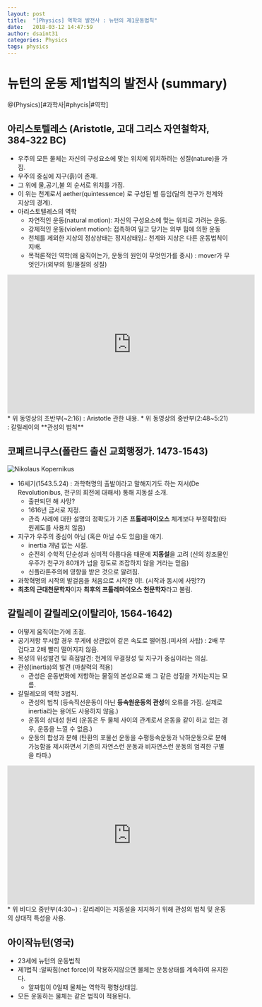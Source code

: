 ```yaml
---
layout: post
title:  "[Physics] 역학의 발전사 : 뉴턴의 제1운동법칙"
date:   2018-03-12 14:47:59
author: dsaint31
categories: Physics
tags: physics
---
```

# 뉴턴의 운동 제1법칙의 발전사 (summary)

@(Physics)[#과학사|#phycis|#역학]
## 아리스토텔레스 (Aristotle, 고대 그리스 자연철학자, 384-322 BC)
* 우주의 모든 물체는 자신의 구성요소에 맞는 위치에 위치하려는 성질(nature)을 가짐.
* 우주의 중심에 지구(흙)이 존재.
* 그 위에 물,공기,불 의 순서로 위치를 가짐.
* 이 위는 천계로서 aether(quintessence) 로 구성된 별 등임(달의 천구가 천계와 지상의 경계).
* 아리스토텔레스의 역학
  * 자연적인 운동(natural motion): 자신의 구성요소에 맞는 위치로 가려는 운동.
  * 강제적인 운동(violent motion): 접촉하여 밀고 당기는 외부 힘에 의한 운동
  * 천체를 제외한 지상의 정상상태는 정지상태임.:  천계와 지상은 다른 운동법칙이 지배.
  * 목적론적인 역학(왜 움직이는가, 운동의 원인이 무엇인가를 중시) : mover가 무엇인가(외부의 힘/물질의 성질)
 <iframe width="560" height="315" src="https://www.youtube.com/embed/a6WyFatRCvc" frameborder="0" allow="autoplay; encrypted-media" allowfullscreen></iframe>
  * 위 동영상의 초반부(~2:16) : Aristotle 관한 내용.
  * 위 동영상의 중반부(2:48~5:21) : 갈릴레이의 **관성의 법칙**

## 코페르니쿠스(폴란드 출신 교회행정가. 1473-1543)
![Nikolaus Kopernikus](https://upload.wikimedia.org/wikipedia/commons/thumb/f/f2/Nikolaus_Kopernikus.jpg/514px-Nikolaus_Kopernikus.jpg)
* 16세기(1543.5.24) : 과학혁명의 출발이라고 말해지기도 하는 저서(De Revolutionibus,  천구의 회전에 대해서) 통해 지동설 소개.
  * 출판되던 해 사망?
  * 1616년 금서로 지정.
  * 관측 사례에 대한 설명의 정확도가 기존 **프톨레마이오스** 체계보다 부정확함(타원궤도를 사용치 않음)
* 지구가 우주의 중심이 아님 (혹은 아닐 수도 있음)을 애기.
  * inertia 개념 없는 시절.
  * 순전히 수학적 단순성과 심미적 아름다움 때문에 **지동설**을 고려 (신의 창조물인 우주가 천구가 80개가 넘을 정도로 조잡하지 않을 거라는 믿음) 
  * 신플라톤주의에 영향을 받은 것으로 알려짐.
* 과학혁명의 시작의 발걸음을 처음으로 시작한 이!. (시작과 동시에 사망??)
* **최초의 근대천문학자**이자 **최후의 프톨레마이오스 천문학자**라고 불림.

## 갈릴레이 갈릴레오(이탈리아, 1564-1642)
* 어떻게 움직이는가에 초점.
* 공기저항 무시할 경우 무게에 상관없이 같은 속도로 떨어짐.(피사의 사탑) : 2배 무겁다고 2배 빨리 떨어지지 않음.
* 목성의 위성발견 및 흑점발견: 천계의 무결정성 및 지구가 중심이라는 의심.
* 관성(inertia)의 발견 (마찰력의 적용)
  * 관성은 운동변화에 저항하는 물질의 본성으로 왜 그 같은 성질을 가지는지는 모름.
* 갈릴레오의 역학 3법칙.
  * 관성의 법칙 (등속직선운동이 아닌 **등속원운동의 관성**의 오류를 가짐. 실제로 inertia라는 용어도 사용하지 않음.)
  * 운동의 상대성 원리 (운동은 두 물체 사이의 관계로서 운동을 같이 하고 있는 경우, 운동을 느낄 수 없음.)
  * 운동의 합성과 분해 (탄환의 포물선 운동을 수평등속운동과 낙하운동으로 분해 가능함을 제시하면서 기존의 자연스런 운동과 비자연스런 운동의 엄격한 구별을 타파.)
<iframe width="560" height="315" src="https://www.youtube.com/embed/X-lVL8QIpAw?start=270" frameborder="0" allow="autoplay; encrypted-media" allowfullscreen></iframe>
  * 위 비디오 중반부(4:30~) : 갈리레이는 지동설을 지지하기 위해 관성의 법칙 및 운동의 상대적 특성을 사용.
  
## 아이작뉴턴(영국)
* 23세에 뉴턴의 운동법칙
* 제1법칙 :알짜힘(net force)이 작용하지않으면 물체는 운동상태를 계속하여 유지한다.
  * 알짜힘이 0일때 물체는 역학적 평형상태임.
* 모든 운동하는 물체는 같은 법칙이 적용된다.
